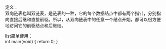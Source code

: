 定义：<br>
		双向链表也叫双链表，是链表的一种，它的每个数据结点中都有两个指针，分别指向直接后继和直接前驱。所以，从双向链表中的任意一个结点开始，都可以很方便地访问它的前驱结点和后继结。
	
list简单使用：<br>
		int main(void)
		{
			return 0;
		}

